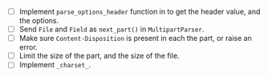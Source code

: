- [ ] Implement `parse_options_header` function in to get the header value, and the options.
- [ ] Send `File` and `Field` as `next_part()` in `MultipartParser`.
- [ ] Make sure `Content-Disposition` is present in each the part, or raise an error.
- [ ] Limit the size of the part, and the size of the file.
- [ ] Implement `_charset_`.
